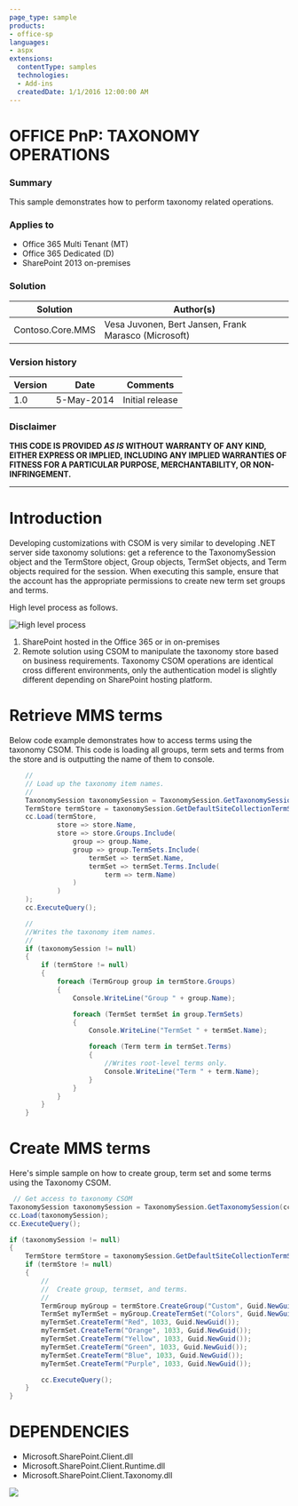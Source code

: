 ```yaml
---
page_type: sample
products:
- office-sp
languages:
- aspx
extensions:
  contentType: samples
  technologies:
  - Add-ins
  createdDate: 1/1/2016 12:00:00 AM
---
```

# OFFICE PnP: TAXONOMY OPERATIONS #

### Summary ###
This sample demonstrates how to perform taxonomy related operations.

### Applies to ###
-  Office 365 Multi Tenant (MT)
-  Office 365 Dedicated (D)
-  SharePoint 2013 on-premises

### Solution ###
Solution | Author(s)
---------|----------
Contoso.Core.MMS | Vesa Juvonen, Bert Jansen, Frank Marasco (Microsoft)

### Version history ###
Version  | Date | Comments
---------| -----| --------
1.0  | 5-May-2014 | Initial release

### Disclaimer ###
**THIS CODE IS PROVIDED *AS IS* WITHOUT WARRANTY OF ANY KIND, EITHER EXPRESS OR IMPLIED, INCLUDING ANY IMPLIED WARRANTIES OF FITNESS FOR A PARTICULAR PURPOSE, MERCHANTABILITY, OR NON-INFRINGEMENT.**

----------
# Introduction #
Developing customizations with CSOM is very similar to developing .NET server side taxonomy solutions: get a reference to the TaxonomySession object and the TermStore object, Group objects, TermSet objects, and Term objects required for the session. When executing this sample, ensure that the account has the appropriate permissions to create new term set groups and terms.

High level process as follows.

![High level process](http://i.imgur.com/LottPge.png)

1. SharePoint hosted in the Office 365 or in on-premises
2. Remote solution using CSOM to manipulate the taxonomy store based on business requirements. Taxonomy CSOM operations are identical cross different environments, only the authentication model is slightly different depending on SharePoint hosting platform.


# Retrieve MMS terms #
Below code example demonstrates how to access terms using the taxonomy CSOM. This code is loading all groups, term sets and terms from the store and is outputting the name of them to console.

```C#
    //
    // Load up the taxonomy item names.
    //
    TaxonomySession taxonomySession = TaxonomySession.GetTaxonomySession(cc);
    TermStore termStore = taxonomySession.GetDefaultSiteCollectionTermStore();
    cc.Load(termStore,
            store => store.Name,
            store => store.Groups.Include(
                group => group.Name,
                group => group.TermSets.Include(
                    termSet => termSet.Name,
                    termSet => termSet.Terms.Include(
                        term => term.Name)
                )
            )
    );
    cc.ExecuteQuery();

    //
    //Writes the taxonomy item names.
    //
    if (taxonomySession != null)
    {
        if (termStore != null)
        {
            foreach (TermGroup group in termStore.Groups)
            {
                Console.WriteLine("Group " + group.Name);

                foreach (TermSet termSet in group.TermSets)
                {
                    Console.WriteLine("TermSet " + termSet.Name);

                    foreach (Term term in termSet.Terms)
                    {
                        //Writes root-level terms only.
                        Console.WriteLine("Term " + term.Name);
                    }
                }
            }
        }
    }
```

# Create MMS terms #
Here's simple sample on how to create group, term set and some terms using the Taxonomy CSOM.

```C#
 // Get access to taxonomy CSOM
TaxonomySession taxonomySession = TaxonomySession.GetTaxonomySession(cc);
cc.Load(taxonomySession);
cc.ExecuteQuery();

if (taxonomySession != null)
{
    TermStore termStore = taxonomySession.GetDefaultSiteCollectionTermStore();
    if (termStore != null)
    {
        //
        //  Create group, termset, and terms.
        //
        TermGroup myGroup = termStore.CreateGroup("Custom", Guid.NewGuid());
        TermSet myTermSet = myGroup.CreateTermSet("Colors", Guid.NewGuid(), 1033);
        myTermSet.CreateTerm("Red", 1033, Guid.NewGuid());
        myTermSet.CreateTerm("Orange", 1033, Guid.NewGuid());
        myTermSet.CreateTerm("Yellow", 1033, Guid.NewGuid());
        myTermSet.CreateTerm("Green", 1033, Guid.NewGuid());
        myTermSet.CreateTerm("Blue", 1033, Guid.NewGuid());
        myTermSet.CreateTerm("Purple", 1033, Guid.NewGuid());

        cc.ExecuteQuery();
    }
}
```


# DEPENDENCIES #
-  Microsoft.SharePoint.Client.dll
-  Microsoft.SharePoint.Client.Runtime.dll
-  Microsoft.SharePoint.Client.Taxonomy.dll

<img src="https://telemetry.sharepointpnp.com/pnp/samples/Core.MMS" />